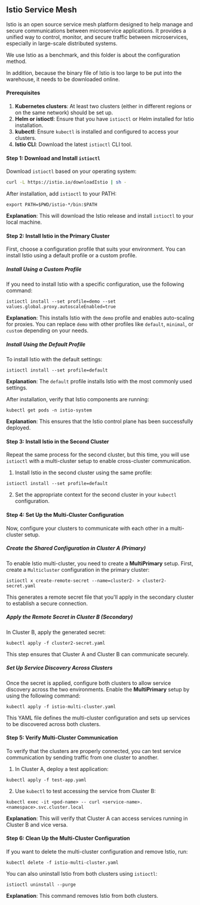 ## Istio Service Mesh

Istio is an open source service mesh platform designed to help manage and secure communications between microservice applications. It provides a unified way to control, monitor, and secure traffic between microservices, especially in large-scale distributed systems. 

We use Istio as a benchmark, and this folder is about the configuration method. 

In addition, because the binary file of Istio is too large to be put into the warehouse, it needs to be downloaded online.



#### Prerequisites

1. **Kubernetes clusters**: At least two clusters (either in different regions or on the same network) should be set up.
2. **Helm or istioctl**: Ensure that you have `istioctl` or Helm installed for Istio installation.
3. **kubectl**: Ensure `kubectl` is installed and configured to access your clusters.
4. **Istio CLI**: Download the latest `istioctl` CLI tool.

#### Step 1: Download and Install `istioctl`

Download `istioctl` based on your operating system:

```bash
curl -L https://istio.io/downloadIstio | sh -
```

After installation, add `istioctl` to your PATH:

```
export PATH=$PWD/istio-*/bin:$PATH
```

**Explanation**: This will download the Istio release and install `istioctl` to your local machine.

#### Step 2: Install Istio in the Primary Cluster

First, choose a configuration profile that suits your environment. You can install Istio using a default profile or a custom profile.

##### Install Using a Custom Profile

If you need to install Istio with a specific configuration, use the following command:

```
istioctl install --set profile=demo --set values.global.proxy.autoscaleEnabled=true
```

**Explanation**: This installs Istio with the `demo` profile and enables auto-scaling for proxies. You can replace `demo` with other profiles like `default`, `minimal`, or `custom` depending on your needs.

##### Install Using the Default Profile

To install Istio with the default settings:

```
istioctl install --set profile=default
```

**Explanation**: The `default` profile installs Istio with the most commonly used settings.

After installation, verify that Istio components are running:

```
kubectl get pods -n istio-system
```

**Explanation**: This ensures that the Istio control plane has been successfully deployed.

#### Step 3: Install Istio in the Second Cluster

Repeat the same process for the second cluster, but this time, you will use `istioctl` with a multi-cluster setup to enable cross-cluster communication.

1. Install Istio in the second cluster using the same profile:

```
istioctl install --set profile=default
```

2. Set the appropriate context for the second cluster in your `kubectl` configuration.

#### Step 4: Set Up the Multi-Cluster Configuration

Now, configure your clusters to communicate with each other in a multi-cluster setup.

##### Create the Shared Configuration in Cluster A (Primary)

To enable Istio multi-cluster, you need to create a **MultiPrimary** setup. First, create a `Multicluster` configuration in the primary cluster:

```
istioctl x create-remote-secret --name=cluster2- > cluster2-secret.yaml
```

This generates a remote secret file that you'll apply in the secondary cluster to establish a secure connection.

##### Apply the Remote Secret in Cluster B (Secondary)

In Cluster B, apply the generated secret:

```
kubectl apply -f cluster2-secret.yaml
```

This step ensures that Cluster A and Cluster B can communicate securely.

##### Set Up Service Discovery Across Clusters

Once the secret is applied, configure both clusters to allow service discovery across the two environments. Enable the **MultiPrimary** setup by using the following command:

```
kubectl apply -f istio-multi-cluster.yaml
```

This YAML file defines the multi-cluster configuration and sets up services to be discovered across both clusters.

#### Step 5: Verify Multi-Cluster Communication

To verify that the clusters are properly connected, you can test service communication by sending traffic from one cluster to another.

1. In Cluster A, deploy a test application:

```
kubectl apply -f test-app.yaml
```

2. Use `kubectl` to test accessing the service from Cluster B:

```
kubectl exec -it <pod-name> -- curl <service-name>.<namespace>.svc.cluster.local
```

**Explanation**: This will verify that Cluster A can access services running in Cluster B and vice versa.

#### Step 6: Clean Up the Multi-Cluster Configuration

If you want to delete the multi-cluster configuration and remove Istio, run:

```
kubectl delete -f istio-multi-cluster.yaml
```

You can also uninstall Istio from both clusters using `istioctl`:

```
istioctl uninstall --purge
```

**Explanation**: This command removes Istio from both clusters.